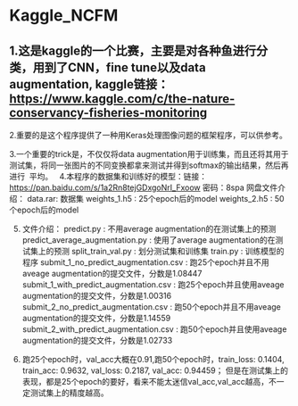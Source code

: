 # Kaggle_NCFM
## 1.这是kaggle的一个比赛，主要是对各种鱼进行分类，用到了CNN，fine tune以及data augmentation, kaggle链接：https://www.kaggle.com/c/the-nature-conservancy-fisheries-monitoring

2.重要的是这个程序提供了一种用Keras处理图像问题的框架程序，可以供参考。

3.一个重要的trick是，不仅仅将data augmentation用于训练集，而且还将其用于测试集，将同一张图片的不同变换都拿来测试并得到softmax的输出结果，然后再进行
  平均。
  
4.本程序的数据集和训练好的模型：链接：https://pan.baidu.com/s/1a2Rn8tejGDxgoNrI_Fxoow 密码：8spa
   网盘文件介绍：
   data.rar: 数据集
   weights_1.h5 : 25个epoch后的model
   weights_2.h5 : 50个epoch后的model

5. 文件介绍：
   predict.py : 不用average augmentation的在测试集上的预测
   predict_average_augmentation.py : 使用了average augmentation的在测试集上的预测
   split_train_val.py : 划分测试集和训练集
   train.py : 训练模型的程序
   submit_1_no_predict_augmentation.csv : 跑25个epoch并且不用aveage augmentation的提交文件，分数是1.08447
   submit_1_with_predict_augmentation.csv : 跑25个epoch并且使用aveage augmentation的提交文件，分数是1.00316
   submit_2_no_predict_augmentation.csv : 跑50个epoch并且不用aveage augmentation的提交文件，分数是1.14559
   submit_2_with_predict_augmentation.csv : 跑50个epoch并且使用aveage augmentation的提交文件，分数是1.02733

6. 跑25个epoch时，val_acc大概在0.91,跑50个epoch时，train_loss: 0.1404, train_acc: 0.9632, val_loss: 0.2187, val_acc: 0.94459；
   但是在测试集上的表现，都是25个epoch的要好，看来不能太迷信val_acc,val_acc越高，不一定测试集上的精度越高。



